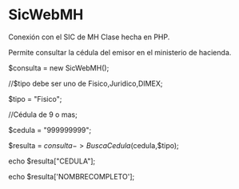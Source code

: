 # SicWebMH
Conexión con el SIC de MH
Clase hecha en PHP.

Permite consultar la cédula del emisor en el ministerio de hacienda.

$consulta = new SicWebMH();

//$tipo  debe ser uno de Fisico,Juridico,DIMEX;

$tipo = "Fisico";

//Cédula de 9 o mas;

$cedula = "999999999";

$resulta = $consulta->BuscaCedula($cedula,$tipo);

echo $resulta["CEDULA"];

echo $resulta['NOMBRECOMPLETO'];


